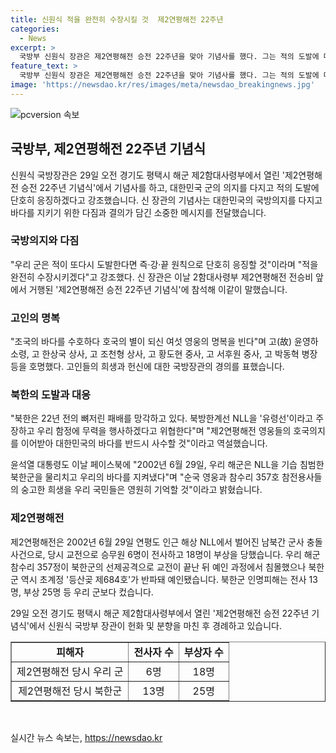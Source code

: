 ```yaml
---
title: 신원식 적을 완전히 수장시킬 것  제2연평해전 22주년
categories:
  - News
excerpt: >
  국방부 신원식 장관은 제2연평해전 승전 22주년을 맞아 기념사를 했다. 그는 적의 도발에 대해 강인한 응징을 강조하며 북한의 도발에 단호한 태도를 보였다. 또한, 이에 앞서 윤석열 대통령도 페이스북을 통해 연평해전의 의미를 강조했다. 이날 행사는 2002년 연평도 인근에서 발생한 남북 간 군사 충돌사건을 추억하고 있으며, 이에 관련된 사실을 언급했다.
feature_text: >
  국방부 신원식 장관은 제2연평해전 승전 22주년을 맞아 기념사를 했다. 그는 적의 도발에 대해 강인한 응징을 강조하며 북한의 도발에 단호한 태도를 보였다. 또한, 이에 앞서 윤석열 대통령도 페이스북을 통해 연평해전의 의미를 강조했다. 이날 행사는 2002년 연평도 인근에서 발생한 남북 간 군사 충돌사건을 추억하고 있으며, 이에 관련된 사실을 언급했다.
image: 'https://newsdao.kr/res/images/meta/newsdao_breakingnews.jpg'
---
```


<p><img src="https://newsdao.kr/res/images/meta/newsdao_breakingnews.jpg" alt="pcversion 속보" /></p>

<h2 data-ke-size="size26">국방부, 제2연평해전 22주년 기념식</h2>

<p data-ke-size="size16">신원식 국방장관은 29일 오전 경기도 평택시 해군 제2함대사령부에서 열린 '제2연평해전 승전 22주년 기념식'에서 기념사를 하고, 대한민국 군의 의지를 다지고 적의 도발에 단호히 응징하겠다고 강조했습니다. 신 장관의 기념사는 대한민국의 국방의지를 다지고 바다를 지키기 위한 다짐과 결의가 담긴 소중한 메시지를 전달했습니다.</p>

<h3 data-ke-size="size24">국방의지와 다짐</h3>

<p data-ke-size="size16">"우리 군은 적이 또다시 도발한다면 즉·강·끝 원칙으로 단호히 응징할 것"이라며 "적을 완전히 수장시키겠다"고 강조했다. 신 장관은 이날 2함대사령부 제2연평해전 전승비 앞에서 거행된 '제2연평해전 승전 22주년 기념식'에 참석해 이같이 말했습니다.</p>

<h3 data-ke-size="size24">고인의 명복</h3>

<p data-ke-size="size16">"조국의 바다를 수호하다 호국의 별이 되신 여섯 영웅의 명복을 빈다"며 고(故) 윤영하 소령, 고 한상국 상사, 고 조천형 상사, 고 황도현 중사, 고 서후원 중사, 고 박동혁 병장 등을 호명했다. 고인들의 희생과 헌신에 대한 국방장관의 경의를 표했습니다.</p>

<h3 data-ke-size="size24">북한의 도발과 대응</h3>

<p data-ke-size="size16">"북한은 22년 전의 뼈저린 패배를 망각하고 있다. 북방한계선 NLL을 '유령선'이라고 주장하고 우리 함정에 무력을 행사하겠다고 위협한다"며 "제2연평해전 영웅들의 호국의지를 이어받아 대한민국의 바다를 반드시 사수할 것"이라고 역설했습니다.</p>

<p data-ke-size="size16">윤석열 대통령도 이날 페이스북에 "2002년 6월 29일, 우리 해군은 NLL을 기습 침범한 북한군을 물리치고 우리의 바다를 지켜냈다"며 "순국 영웅과 참수리 357호 참전용사들의 숭고한 희생을 우리 국민들은 영원히 기억할 것"이라고 밝혔습니다.</p>

<h3 data-ke-size="size24">제2연평해전</h3>

<p data-ke-size="size16">제2연평해전은 2002년 6월 29일 연평도 인근 해상 NLL에서 벌어진 남북간 군사 충돌사건으로, 당시 교전으로 승무원 6명이 전사하고 18명이 부상을 당했습니다. 우리 해군 참수리 357정이 북한군의 선제공격으로 교전이 끝난 뒤 예인 과정에서 침몰했으나 북한군 역시 초계정 '등산곶 제684호'가 반파돼 예인됐습니다. 북한군 인명피해는 전사 13명, 부상 25명 등 우리 군보다 컸습니다.</p>

<p data-ke-size="size16">29일 오전 경기도 평택시 해군 제2함대사령부에서 열린 '제2연평해전 승전 22주년 기념식'에서 신원식 국방부 장관이 헌화 및 분향을 마친 후 경례하고 있습니다.</p>

<table style="width: 100%;" border="1">
<tbody>
<tr>
<td style="text-align: center; height: 17px;"><b>피해자</b></td>
<td style="text-align: center; height: 17px;"><b>전사자 수</b></td>
<td style="text-align: center; height: 17px;"><b>부상자 수</b></td>
</tr>
<tr>
<td style="text-align: center; height: 17px;">제2연평해전 당시 우리 군</td>
<td style="text-align: center; height: 17px;">6명</td>
<td style="text-align: center; height: 17px;">18명</td>
</tr>
<tr>
<td style="text-align: center; height: 17px;">제2연평해전 당시 북한군</td>
<td style="text-align: center; height: 17px;">13명</td>
<td style="text-align: center; height: 17px;">25명</td>
</tr>
</tbody>
</table>

<p data-ke-size="size16">&nbsp;</p>
실시간 뉴스 속보는, <a href="https://newsdao.kr" rel="dofollow">https://newsdao.kr</a>


